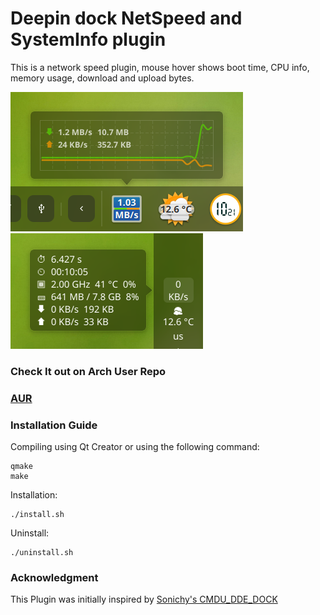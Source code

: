 Deepin dock NetSpeed and SystemInfo plugin
=====================

This is a network speed plugin, mouse hover shows boot time, CPU info, memory usage, download and upload bytes.

![alt](preview.png)
![alt](preview1.png)

### Check It out on Arch User Repo

### [AUR](https://aur.archlinux.org/packages/deepin-dock-plugin-netspeedandsysteminfo/)

### Installation Guide ###
Compiling using Qt Creator or using the following command:
```
qmake
make
```
Installation: 
```
./install.sh
```

Uninstall:
```
./uninstall.sh
```
### Acknowledgment ###
This Plugin was initially inspired by [Sonichy's CMDU_DDE_DOCK](https://github.com/sonichy/CMDU_DDE_DOCK)

